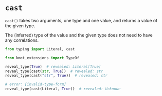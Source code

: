 # `cast`

`cast()` takes two arguments, one type and one value, and returns a value of the given type.

The (inferred) type of the value and the given type does not need to have any correlations.

```py
from typing import Literal, cast

from knot_extensions import TypeOf

reveal_type(True)  # revealed: Literal[True]
reveal_type(cast(str, True))  # revealed: str
reveal_type(cast("str", True))  # revealed: str

# error: [invalid-type-form]
reveal_type(cast(Literal, True))  # revealed: Unknown
```
